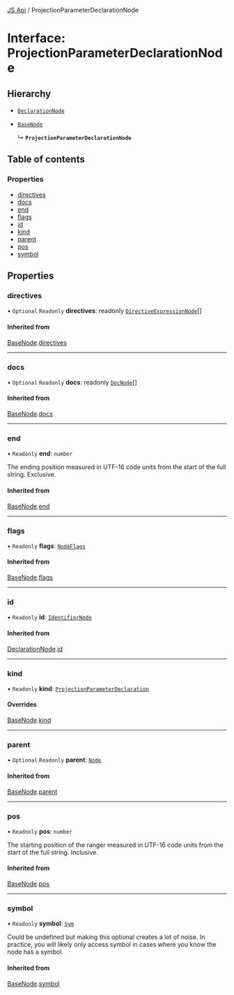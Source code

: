 [JS Api](../index.md) / ProjectionParameterDeclarationNode

# Interface: ProjectionParameterDeclarationNode

## Hierarchy

- [`DeclarationNode`](DeclarationNode.md)

- [`BaseNode`](BaseNode.md)

  ↳ **`ProjectionParameterDeclarationNode`**

## Table of contents

### Properties

- [directives](ProjectionParameterDeclarationNode.md#directives)
- [docs](ProjectionParameterDeclarationNode.md#docs)
- [end](ProjectionParameterDeclarationNode.md#end)
- [flags](ProjectionParameterDeclarationNode.md#flags)
- [id](ProjectionParameterDeclarationNode.md#id)
- [kind](ProjectionParameterDeclarationNode.md#kind)
- [parent](ProjectionParameterDeclarationNode.md#parent)
- [pos](ProjectionParameterDeclarationNode.md#pos)
- [symbol](ProjectionParameterDeclarationNode.md#symbol)

## Properties

### directives

• `Optional` `Readonly` **directives**: readonly [`DirectiveExpressionNode`](DirectiveExpressionNode.md)[]

#### Inherited from

[BaseNode](BaseNode.md).[directives](BaseNode.md#directives)

___

### docs

• `Optional` `Readonly` **docs**: readonly [`DocNode`](DocNode.md)[]

#### Inherited from

[BaseNode](BaseNode.md).[docs](BaseNode.md#docs)

___

### end

• `Readonly` **end**: `number`

The ending position measured in UTF-16 code units from the start of the
full string. Exclusive.

#### Inherited from

[BaseNode](BaseNode.md).[end](BaseNode.md#end)

___

### flags

• `Readonly` **flags**: [`NodeFlags`](../enums/NodeFlags.md)

#### Inherited from

[BaseNode](BaseNode.md).[flags](BaseNode.md#flags)

___

### id

• `Readonly` **id**: [`IdentifierNode`](IdentifierNode.md)

#### Inherited from

[DeclarationNode](DeclarationNode.md).[id](DeclarationNode.md#id)

___

### kind

• `Readonly` **kind**: [`ProjectionParameterDeclaration`](../enums/SyntaxKind.md#projectionparameterdeclaration)

#### Overrides

[BaseNode](BaseNode.md).[kind](BaseNode.md#kind)

___

### parent

• `Optional` `Readonly` **parent**: [`Node`](../index.md#node)

#### Inherited from

[BaseNode](BaseNode.md).[parent](BaseNode.md#parent)

___

### pos

• `Readonly` **pos**: `number`

The starting position of the ranger measured in UTF-16 code units from the
start of the full string. Inclusive.

#### Inherited from

[BaseNode](BaseNode.md).[pos](BaseNode.md#pos)

___

### symbol

• `Readonly` **symbol**: [`Sym`](Sym.md)

Could be undefined but making this optional creates a lot of noise. In practice,
you will likely only access symbol in cases where you know the node has a symbol.

#### Inherited from

[BaseNode](BaseNode.md).[symbol](BaseNode.md#symbol)
